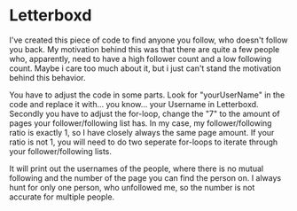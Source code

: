 # Letterboxd

I've created this piece of code to find anyone you follow, who doesn't follow you back.
My motivation behind this was that there are quite a few people who, apparently, need to have a high follower count and a low following count. Maybe i care too much about it, but i just can't stand the motivation behind this behavior.

You have to adjust the code in some parts. Look for "yourUserName" in the code and replace it with... you know... your Username in Letterboxd.
Secondly you have to adjust the for-loop, change the "7" to the amount of pages your follower/following list has. In my case, my follower/following ratio is exactly 1, so I have closely always the same page amount. If your ratio is not 1, you will need to do two seperate for-loops to iterate through your follower/following lists.

It will print out the usernames of the people, where there is no mutual following and the number of the page you can find the person on. I always hunt for only one person, who unfollowed me, so the number is not accurate for multiple people. 
